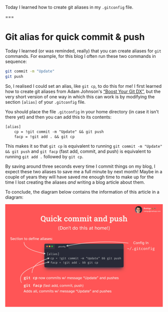 Today I learned how to create git aliases in my `.gitconfig` file.

===

# Git alias for quick commit & push

Today I learned (or was reminded, really) that you can create aliases for `git` commands.
For example, for this blog I often run these two commands in sequence:

```bash
git commit -m "Update"
git push
```

So, I realised I could set an alias, like `git cp`, to do this for me!
I first learned how to create git aliases from Adam Johnson's [“Boost Your Git DX”](https://gumroad.com/a/817193683/wlrcr), but the very short version of one way in which this can work is by modifying the section `[alias]` of your `.gitconfig` file.

You should place the file `.gitconfig` in your home directory (in case it isn't there yet) and then you can add this to its contents:

```
[alias]
	cp = !git commit -m "Update" && git push
	facp = !git add . && git cp
```

This makes it so that `git cp` is equivalent to running `git commit -m "Update" && git push` and `git facp` (fast add, commit, and push) is equivalent to running `git add .` followed by `git cp`.

By saving around three seconds every time I commit things on my blog, I expect these two aliases to save me a full minute by next month!
Maybe in a couple of years they will have saved me enough time to make up for the time I lost creating the aliases _and_ writing a blog article about them.

To conclude, the diagram below contains the information of this article in a diagram:

![A diagram showing that a section `alias` can be added to the git configuration file `.gitconfig` in order to create command aliases.](_diagram.webp)
